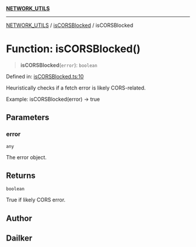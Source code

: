 [**NETWORK_UTILS**](../../README.md)

***

[NETWORK_UTILS](../../README.md) / [isCORSBlocked](../README.md) / isCORSBlocked

# Function: isCORSBlocked()

> **isCORSBlocked**(`error`): `boolean`

Defined in: [isCORSBlocked.ts:10](https://github.com/dailker/everyutil/blob/2a1290e25c1270a5e1af64099b97f8d5fc086e59/src/network/isCORSBlocked.ts#L10)

Heuristically checks if a fetch error is likely CORS-related.

Example: isCORSBlocked(error) → true

## Parameters

### error

`any`

The error object.

## Returns

`boolean`

True if likely CORS error.

## Author

## Dailker
